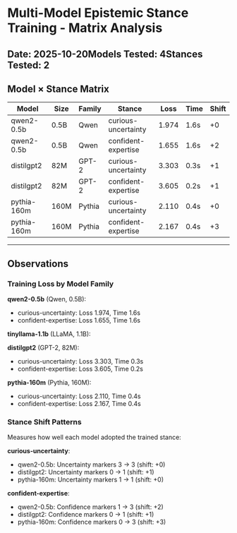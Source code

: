 # Multi-Model Epistemic Stance Training - Matrix Analysis
**Date**: 2025-10-20**Models Tested**: 4**Stances Tested**: 2
---
## Model × Stance Matrix
| Model | Size | Family | Stance | Loss | Time | Shift |
|-------|------|--------|--------|------|------|-------|
| qwen2-0.5b | 0.5B | Qwen | curious-uncertainty | 1.974 | 1.6s | +0 |
| qwen2-0.5b | 0.5B | Qwen | confident-expertise | 1.655 | 1.6s | +2 |
| distilgpt2 | 82M | GPT-2 | curious-uncertainty | 3.303 | 0.3s | +1 |
| distilgpt2 | 82M | GPT-2 | confident-expertise | 3.605 | 0.2s | +1 |
| pythia-160m | 160M | Pythia | curious-uncertainty | 2.110 | 0.4s | +0 |
| pythia-160m | 160M | Pythia | confident-expertise | 2.167 | 0.4s | +3 |

---
## Observations

### Training Loss by Model Family

**qwen2-0.5b** (Qwen, 0.5B):
- curious-uncertainty: Loss 1.974, Time 1.6s
- confident-expertise: Loss 1.655, Time 1.6s

**tinyllama-1.1b** (LLaMA, 1.1B):

**distilgpt2** (GPT-2, 82M):
- curious-uncertainty: Loss 3.303, Time 0.3s
- confident-expertise: Loss 3.605, Time 0.2s

**pythia-160m** (Pythia, 160M):
- curious-uncertainty: Loss 2.110, Time 0.4s
- confident-expertise: Loss 2.167, Time 0.4s

### Stance Shift Patterns

Measures how well each model adopted the trained stance:

**curious-uncertainty**:
- qwen2-0.5b: Uncertainty markers 3 → 3 (shift: +0)
- distilgpt2: Uncertainty markers 0 → 1 (shift: +1)
- pythia-160m: Uncertainty markers 1 → 1 (shift: +0)

**confident-expertise**:
- qwen2-0.5b: Confidence markers 1 → 3 (shift: +2)
- distilgpt2: Confidence markers 0 → 1 (shift: +1)
- pythia-160m: Confidence markers 0 → 3 (shift: +3)

